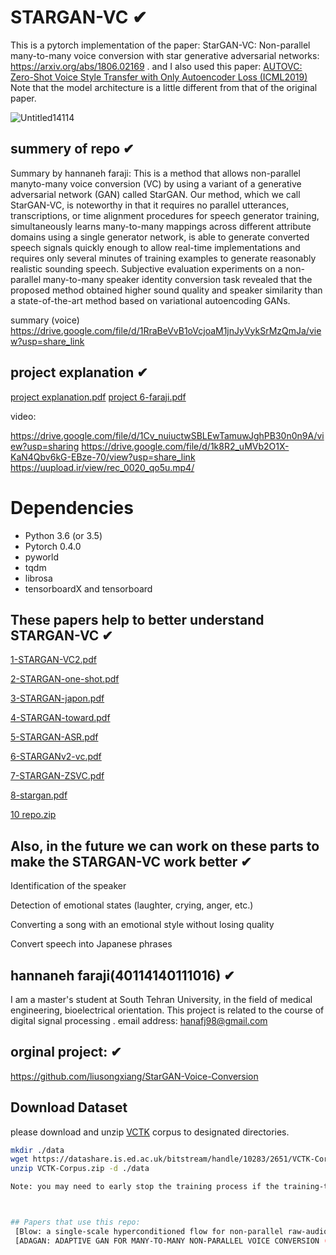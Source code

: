 # STARGAN-VC ✔
This is a pytorch implementation of the paper: StarGAN-VC: Non-parallel many-to-many voice conversion with star generative adversarial networks:  https://arxiv.org/abs/1806.02169 .
and I also used this paper: [AUTOVC: Zero-Shot Voice Style Transfer with Only Autoencoder Loss (ICML2019)](https://arxiv.org/pdf/1905.05879v2.pdf)
Note that the model architecture is a little different from that of the original paper.

![Untitled14114](https://user-images.githubusercontent.com/114937581/210011279-512e2985-2e7d-4528-9c79-58f26a893391.png)   



## summery of repo ✔
Summary by hannaneh faraji:
This is a method that allows non-parallel manyto-many voice conversion (VC) by using a variant of a generative adversarial network (GAN) called StarGAN. Our method, which we call StarGAN-VC, is noteworthy in that it requires no parallel utterances, transcriptions, or time alignment procedures for speech generator training, simultaneously learns many-to-many mappings across different attribute domains using a single generator network, is able to generate converted speech signals quickly enough to allow real-time implementations and requires only several minutes of training examples to generate reasonably realistic sounding speech. Subjective evaluation experiments on a non-parallel many-to-many speaker identity conversion task revealed that the proposed method obtained higher sound
quality and speaker similarity than a state-of-the-art method based on variational autoencoding GANs.

summary (voice) 
https://drive.google.com/file/d/1RraBeVvB1oVcjoaM1jnJyVykSrMzQmJa/view?usp=share_link

## project explanation ✔
[project explanation.pdf](https://github.com/mahdeslami11/STARGAN-VC/files/10322080/project.explanation.pdf)
[project 6-faraji.pdf](https://github.com/mahdeslami11/STARGAN-VC/files/10322147/project.6-faraji.pdf)


video: 

https://drive.google.com/file/d/1Cv_nuiuctwSBLEwTamuwJghPB30n0n9A/view?usp=sharing
https://drive.google.com/file/d/1k8R2_uMVb2O1X-KaN4Qbv6kG-EBze-70/view?usp=share_link
https://uupload.ir/view/rec_0020_qo5u.mp4/  


# Dependencies
* Python 3.6 (or 3.5)
* Pytorch 0.4.0
* pyworld
* tqdm
* librosa
* tensorboardX and tensorboard



## These papers help to better understand STARGAN-VC  ✔


[1-STARGAN-VC2.pdf](https://github.com/Hanafj/STARGAN-VC/files/10309519/3-STARGAN-VC2.pdf)

[2-STARGAN-one-shot.pdf](https://github.com/Hanafj/STARGAN-VC/files/10309520/5-STARGAN-one-shot.pdf)

[3-STARGAN-japon.pdf](https://github.com/Hanafj/STARGAN-VC/files/10309523/6-STARGAN-japon.pdf)

[4-STARGAN-toward.pdf](https://github.com/Hanafj/STARGAN-VC/files/10309524/7-STARGAN-toward.pdf)

[5-STARGAN-ASR.pdf](https://github.com/Hanafj/STARGAN-VC/files/10309525/8-STARGAN-ASR.pdf)

[6-STARGANv2-vc.pdf](https://github.com/Hanafj/STARGAN-VC/files/10309517/2-STARGANv2-vc.pdf)

[7-STARGAN-ZSVC.pdf](https://github.com/Hanafj/STARGAN-VC/files/10309551/9-STARGAN-ZSVC.pdf)

[8-stargan.pdf](https://github.com/Hanafj/STARGAN-VC/files/10309552/10-stargan.pdf)

[10 repo.zip](https://github.com/mahdeslami11/STARGAN-VC/files/10322158/10.repo.zip)



## Also, in the future we can work on these parts to make the STARGAN-VC work better ✔

Identification of the speaker

Detection of emotional states (laughter, crying, anger, etc.)

Converting a song with an emotional style without losing quality

Convert speech into Japanese phrases




## hannaneh faraji(40114140111016)  ✔
I am a master's student at South Tehran University, in the field of medical engineering, bioelectrical orientation. This project is related to the course of digital signal processing .
email address: hanafj98@gmail.com




## orginal project:  ✔
https://github.com/liusongxiang/StarGAN-Voice-Conversion  




## Download Dataset

please download and unzip [VCTK](https://homepages.inf.ed.ac.uk/jyamagis/page3/page58/page58.html) corpus to designated directories.

```bash
mkdir ./data
wget https://datashare.is.ed.ac.uk/bitstream/handle/10283/2651/VCTK-Corpus.zip?sequence=2&isAllowed=y
unzip VCTK-Corpus.zip -d ./data

Note: you may need to early stop the training process if the training-time test samples sounds good or the you can also see the training loss curves to determine early stop or not.



## Papers that use this repo: 
 [Blow: a single-scale hyperconditioned flow for non-parallel raw-audio voice conversion (NeurIPS 2019)](https://arxiv.org/pdf/1906.00794.pdf)
 [ADAGAN: ADAPTIVE GAN FOR MANY-TO-MANY NON-PARALLEL VOICE CONVERSION (under review for ICLR 2020)](https://openreview.net/pdf?id=HJlk-eHFwH)




